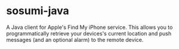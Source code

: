 sosumi-java
===========

A Java client for Apple's Find My iPhone service. This allows you to programmatically retrieve your devices's current location and push messages (and an optional alarm) to the remote device.
